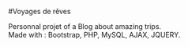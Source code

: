 #Voyages de rêves

Personnal projet of a Blog about amazing trips.<br>
Made with : Bootstrap, PHP, MySQL, AJAX, JQUERY.
